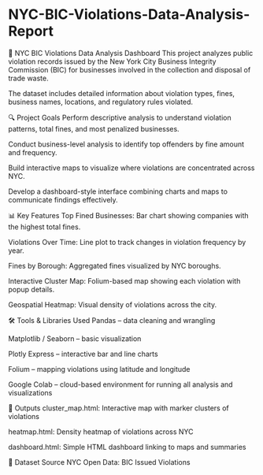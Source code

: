 # NYC-BIC-Violations-Data-Analysis-Report

🚧 NYC BIC Violations Data Analysis Dashboard
This project analyzes public violation records issued by the New York City Business Integrity Commission (BIC) for businesses involved in the collection and disposal of trade waste.

The dataset includes detailed information about violation types, fines, business names, locations, and regulatory rules violated.

🔍 Project Goals
Perform descriptive analysis to understand violation patterns, total fines, and most penalized businesses.

Conduct business-level analysis to identify top offenders by fine amount and frequency.

Build interactive maps to visualize where violations are concentrated across NYC.

Develop a dashboard-style interface combining charts and maps to communicate findings effectively.

📊 Key Features
Top Fined Businesses: Bar chart showing companies with the highest total fines.

Violations Over Time: Line plot to track changes in violation frequency by year.

Fines by Borough: Aggregated fines visualized by NYC boroughs.

Interactive Cluster Map: Folium-based map showing each violation with popup details.

Geospatial Heatmap: Visual density of violations across the city.

🛠️ Tools & Libraries Used
Pandas – data cleaning and wrangling

Matplotlib / Seaborn – basic visualization

Plotly Express – interactive bar and line charts

Folium – mapping violations using latitude and longitude

Google Colab – cloud-based environment for running all analysis and visualizations

📁 Outputs
cluster_map.html: Interactive map with marker clusters of violations

heatmap.html: Density heatmap of violations across NYC

dashboard.html: Simple HTML dashboard linking to maps and summaries

📌 Dataset Source
NYC Open Data: BIC Issued Violations
